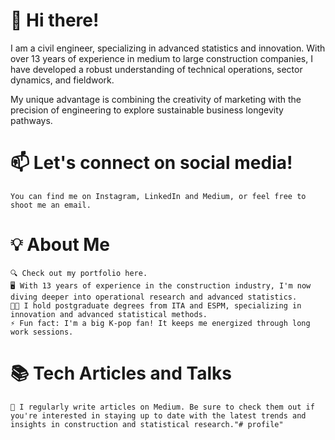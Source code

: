 # 👋 Hi there!

I am a civil engineer, specializing in advanced statistics and innovation. With over 13 years of experience in medium to large construction companies, I have developed a robust understanding of technical operations, sector dynamics, and fieldwork.

My unique advantage is combining the creativity of marketing with the precision of engineering to explore sustainable business longevity pathways.

# 📫 Let's connect on social media!
	You can find me on Instagram, LinkedIn and Medium, or feel free to shoot me an email.

# 💡 About Me
	🔍 Check out my portfolio here.
	🖥️ With 13 years of experience in the construction industry, I'm now diving deeper into operational research and advanced statistics.
	👩‍🏫 I hold postgraduate degrees from ITA and ESPM, specializing in innovation and advanced statistical methods.
	⚡ Fun fact: I'm a big K-pop fan! It keeps me energized through long work sessions.


# 📚 Tech Articles and Talks
	📝 I regularly write articles on Medium. Be sure to check them out if you're interested in staying up to date with the latest trends and insights in construction and statistical research."# profile" 
